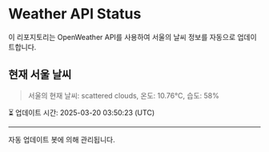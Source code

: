 
# Weather API Status

이 리포지토리는 OpenWeather API를 사용하여 서울의 날씨 정보를 자동으로 업데이트합니다.

## 현재 서울 날씨
> 서울의 현재 날씨: scattered clouds, 온도: 10.76°C, 습도: 58%

⏳ 업데이트 시간: 2025-03-20 03:50:23 (UTC)

---
자동 업데이트 봇에 의해 관리됩니다.
